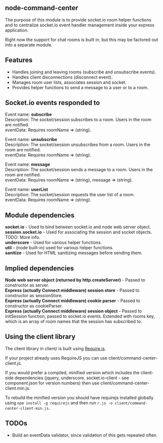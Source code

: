 node-command-center
----
The purpose of this module is to provide socket.io room helper functions and
to centralize socket.io event handler management inside your express application.

Right now the support for chat rooms is built in, but this may be factored
out into a separate module.

Features
----
* Handles joining and leaving rooms (subscribe and unsubscribe events).
* Handles client disconnections (disconnect event).
* Manages room user lists, associates session and socket.
* Provides helper functions to send a message to a user or to a room.

Socket.io events responded to
----
Event name:  **subscribe**  
Description: The socket/session subscribes to a room. Users in the room are notified.  
eventData:   Requires roomName => (string).

Event name:  **unsubscribe**  
Description: The socket/session unsubscribes from a room. Users in the room are notified.  
eventData:   Requires roomName => (string).

Event name:  **message**  
Description: The socket/session sends a message to a room. Users in the room are notified.  
eventData:   Requires roomName => (string), message => (string).

Event name:  **userList**  
Description: The socket/session requests the user list of a room.  
eventData:   Requires roomName => (string).

Module dependencies
----
**socket.io**         - Used to bind between socket.io and node web server object.  
**session.socket.io** - Used for associating the session and socket objects. TODO: More info.  
**underscore**        - Used for various helper functions.  
**util**              - (node built-in) used for various helper functions.  
**sanitize**          - Used for HTML sanitizing messages before sending them.  

Implied dependencies
----
**Node web server object (returned by http.createServer)** -
   Passed to constructor as server.  
**Express (actually Connect middleware) session store** -
   Passed to constructor as sessionStore.  
**Express (actually Connect middleware) cookie parser** -
   Passed to constructor as cookieParser.  
**Express (actually Connect middleware) session object** -
   Passed to initSession function, passed to socket.io events.
   Extended with rooms key, which is an array of room names that the session
   has subscribed to.

Using the client library
----
The client library in client/ is built using [Require.js](http://requirejs.org/).

If your project already uses RequireJS you can use client/command-center-client.js.

If you would prefer a compiled, minified version which includes the client-side
dependencies (jquery, underscore, socket.io-client - see component.json for
version numbers) then use client/command-center-client.min.js.

To rebuild the minified version you should have requirejs installed globally
using `npm install -g requirejs` and then run `r.js -o
client/command-center-client-min.js`.

TODOs
----
* Build an eventData validator, since validation of this gets repeated often.
